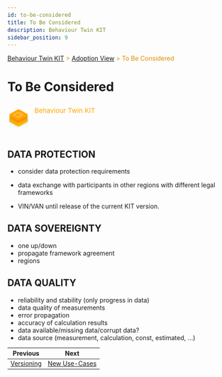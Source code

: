 ```yaml
---
id: to-be-considered
title: To Be Considered
description: Behaviour Twin KIT
sidebar_position: 9
---
```


<!-- DEACTIVATED FOR DOCUSAURUS FROM HERE -->

<span style="font-size:14px;color:rgb(222,140,0);">[Behaviour Twin KIT](../overview.md) > [Adoption View](./overview.md) > To Be Considered</span>

# To Be Considered

<!-- DEACTIVATED FOR DOCUSAURUS TO HERE -->

<!-- VARIANT FOR DOCUSAURUS FROM HERE

<div style={{display:'block'}}>
  <div style={{display:'inline-block', verticalAlign:'top'}}>

![Behaviour Twin KIT banner](../../../../static/img/kit-icons/behaviour-twin-kit-icon-mini.png)

  </div>
  <div style={{display:'inline-block', fontSize:17, color:'rgb(255,166,1)', marginLeft:7, verticalAlign:'top', paddingTop:6}}>
Behaviour Twin KIT
  </div>
</div>

VARIANT FOR DOCUSAURUS TO HERE -->

<!-- DEACTIVATED FOR DOCUSAURUS FROM HERE -->

<div style="display:block;">
  <div style="display:inline-block;vertical-align:top;">

![Behaviour Twin KIT banner](../../../../static/img/kit-icons/behaviour-twin-kit-icon-mini.png)

  </div>
  <div style="display:inline-block;font-size:15px;color:rgb(255,166,1);margin-left:7px;vertical-align:top;padding-top:8px;">
Behaviour Twin KIT
  </div>
</div>

<!-- DEACTIVATED FOR DOCUSAURUS TO HERE -->

<!-- END OF HEADER -->
## DATA PROTECTION

- consider data protection requirements
- data exchange with participants in other regions with different legal frameworks



- VIN/VAN
until release of the current KIT version.

## DATA SOVEREIGNTY

- one up/down
- propagate framework agreement
- regions

## DATA QUALITY

- reliability and stability (only progress in data)
- data quality of measurements
- error propagation
- accuracy of calculation results
- data available/missing data/corrupt data?
- data source (measurement, calculation, const, estimated, ...)

<!-- START OF FOOTER -->

<!-- DEACTIVATED FOR DOCUSAURUS FROM HERE -->

| Previous | Next |
| -------- | ---- |
| [Versioning](./versioning.md) | [New Use-Cases](./new-use-cases.md) |

<!-- DEACTIVATED FOR DOCUSAURUS TO HERE -->

